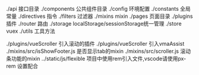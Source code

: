 ./api 接口目录
./components  公共组件目录
./config  环境配置
./constants 全局常量
./directives  指令
./filters 过滤器
./mixins  mixin
./pages 页面目录
./plugins 插件
./router  路由
./storage localStorage/sessionStorage统一管理
./store vuex
./utils 工具方法

./plugins/vueScroller 引入滚动的插件
./plugins/vueScroller 引入vmaAssist
./mixins/src/isShowFooter.js 是否显示tab的mixin
./mixins/src/scroller.js 滚动条功能的mixin
../static/js/flexible 项目中使用rem引入文件,vscode请使用px-rem 设置配合

